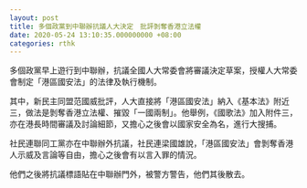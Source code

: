 ```yaml
---
layout: post
title: 多個政黨到中聯辦抗議人大決定　批評剝奪香港立法權
date: 2020-05-24 13:10:35.000000000 +08:00
categories: rthk
---
```


多個政黨早上遊行到中聯辦，抗議全國人大常委會將審議決定草案，授權人大常委會制定「港區國安法」的法律及執行機制。

其中，新民主同盟范國威批評，人大直接將「港區國安法」納入《基本法》附近三，做法是剝奪香港立法權、摧毀「一國兩制」。他舉例，《國歌法》加入附件三，亦在港長時間審議及討論細節，又擔心之後會以國家安全為名，進行大搜捕。

社民連聯同工黨亦在中聯辦外抗議，社民連梁國雄說，「港區國安法」會剝奪香港人示威及言論等自由，擔心之後會有以言入罪的情況。

他們之後將抗議標語貼在中聯辦門外，被警方警告，他們其後散去。
